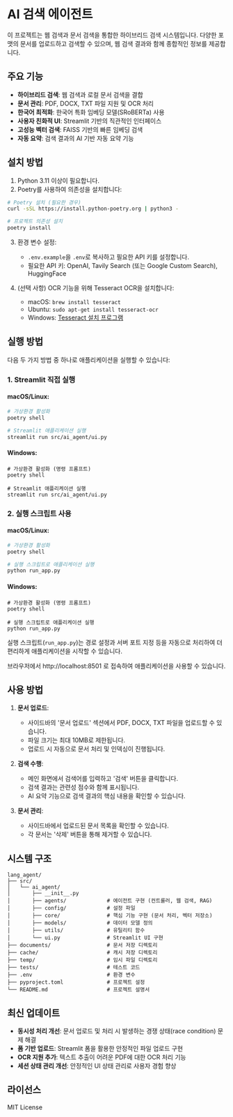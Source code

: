 # AI 검색 에이전트

이 프로젝트는 웹 검색과 문서 검색을 통합한 하이브리드 검색 시스템입니다. 다양한 포맷의 문서를 업로드하고 검색할 수 있으며, 웹 검색 결과와 함께 종합적인 정보를 제공합니다.

## 주요 기능

-   **하이브리드 검색**: 웹 검색과 로컬 문서 검색을 결합
-   **문서 관리**: PDF, DOCX, TXT 파일 지원 및 OCR 처리
-   **한국어 최적화**: 한국어 특화 임베딩 모델(SRoBERTa) 사용
-   **사용자 친화적 UI**: Streamlit 기반의 직관적인 인터페이스
-   **고성능 벡터 검색**: FAISS 기반의 빠른 임베딩 검색
-   **자동 요약**: 검색 결과의 AI 기반 자동 요약 기능

## 설치 방법

1. Python 3.11 이상이 필요합니다.
2. Poetry를 사용하여 의존성을 설치합니다:

```bash
# Poetry 설치 (필요한 경우)
curl -sSL https://install.python-poetry.org | python3 -

# 프로젝트 의존성 설치
poetry install
```

3. 환경 변수 설정:

    - `.env.example`을 `.env`로 복사하고 필요한 API 키를 설정합니다.
    - 필요한 API 키: OpenAI, Tavily Search (또는 Google Custom Search), HuggingFace

4. (선택 사항) OCR 기능을 위해 Tesseract OCR을 설치합니다:
    - macOS: `brew install tesseract`
    - Ubuntu: `sudo apt-get install tesseract-ocr`
    - Windows: [Tesseract 설치 프로그램](https://github.com/UB-Mannheim/tesseract/wiki)

## 실행 방법

다음 두 가지 방법 중 하나로 애플리케이션을 실행할 수 있습니다:

### 1. Streamlit 직접 실행

#### macOS/Linux:

```bash
# 가상환경 활성화
poetry shell

# Streamlit 애플리케이션 실행
streamlit run src/ai_agent/ui.py
```

#### Windows:

```
# 가상환경 활성화 (명령 프롬프트)
poetry shell

# Streamlit 애플리케이션 실행
streamlit run src/ai_agent/ui.py
```

### 2. 실행 스크립트 사용

#### macOS/Linux:

```bash
# 가상환경 활성화
poetry shell

# 실행 스크립트로 애플리케이션 실행
python run_app.py
```

#### Windows:

```
# 가상환경 활성화 (명령 프롬프트)
poetry shell

# 실행 스크립트로 애플리케이션 실행
python run_app.py
```

실행 스크립트(`run_app.py`)는 경로 설정과 서버 포트 지정 등을 자동으로 처리하여 더 편리하게 애플리케이션을 시작할 수 있습니다.

브라우저에서 http://localhost:8501 로 접속하여 애플리케이션을 사용할 수 있습니다.

## 사용 방법

1. **문서 업로드**:

    - 사이드바의 '문서 업로드' 섹션에서 PDF, DOCX, TXT 파일을 업로드할 수 있습니다.
    - 파일 크기는 최대 10MB로 제한됩니다.
    - 업로드 시 자동으로 문서 처리 및 인덱싱이 진행됩니다.

2. **검색 수행**:

    - 메인 화면에서 검색어를 입력하고 '검색' 버튼을 클릭합니다.
    - 검색 결과는 관련성 점수와 함께 표시됩니다.
    - AI 요약 기능으로 검색 결과의 핵심 내용을 확인할 수 있습니다.

3. **문서 관리**:
    - 사이드바에서 업로드된 문서 목록을 확인할 수 있습니다.
    - 각 문서는 '삭제' 버튼을 통해 제거할 수 있습니다.

## 시스템 구조

```
lang_agent/
├── src/
│   └── ai_agent/
│       ├── __init__.py
│       ├── agents/             # 에이전트 구현 (컨트롤러, 웹 검색, RAG)
│       ├── config/             # 설정 파일
│       ├── core/               # 핵심 기능 구현 (문서 처리, 벡터 저장소)
│       ├── models/             # 데이터 모델 정의
│       ├── utils/              # 유틸리티 함수
│       └── ui.py               # Streamlit UI 구현
├── documents/                  # 문서 저장 디렉토리
├── cache/                      # 캐시 저장 디렉토리
├── temp/                       # 임시 파일 디렉토리
├── tests/                      # 테스트 코드
├── .env                        # 환경 변수
├── pyproject.toml              # 프로젝트 설정
└── README.md                   # 프로젝트 설명서
```

## 최신 업데이트

-   **동시성 처리 개선**: 문서 업로드 및 처리 시 발생하는 경쟁 상태(race condition) 문제 해결
-   **폼 기반 업로드**: Streamlit 폼을 활용한 안정적인 파일 업로드 구현
-   **OCR 지원 추가**: 텍스트 추출이 어려운 PDF에 대한 OCR 처리 기능
-   **세션 상태 관리 개선**: 안정적인 UI 상태 관리로 사용자 경험 향상

## 라이선스

MIT License
